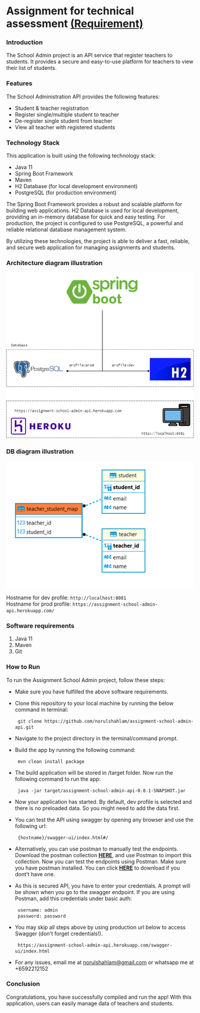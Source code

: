 # Assignment for technical assessment [(Requirement)](https://gist.github.com/ongbt/b06720e106a4a02ddf33de7bc5537e19#backend-api-asessment)

### Introduction

The School Admin project is an API service that register teachers to students. It provides a secure and easy-to-use platform for teachers to view their list of students.

### Features
The School Administration API provides the following features:

- Student & teacher registration
- Register single/multiple student to teacher
- De-register single student from teacher
- View all teacher with registered students

### Technology Stack
This application is built using the following technology stack:

- Java 11
- Spring Boot Framework
- Maven
- H2 Database (for local development environment)
- PostgreSQL (for production environment)  

The Spring Boot Framework provides a robust and scalable platform for building web applications. H2 Database is used for local development, providing an in-memory database for quick and easy testing. For production, the project is configured to use PostgreSQL, a powerful and reliable relational database management system.  

By utilizing these technologies, the project is able to deliver a fast, reliable, and secure web application for managing assignments and students.  


### Architecture diagram illustration
![Image](./src/main/resources/architecture-diagram2.png)

### DB diagram illustration
![Image](./src/main/resources/db-diagram.PNG)

  Hostname for dev profile: `http://localhost:8081`  
  Hostname for prod profile: `https://assignment-school-admin-api.herokuapp.com/`  


### Software requirements

1. Java 11
2. Maven
3. Git

### How to Run

To run the Assignment School Admin project, follow these steps:

- Make sure you have fulfilled the above software requirements.

- Clone this repository to your local machine by running the below command in terminal:

       git clone https://github.com/norulshahlam/assignment-school-admin-api.git

- Navigate to the project directory in the terminal/command prompt.

- Build the app by running the following command:

       mvn clean install package

- The build application will be stored in /target folder. Now run the following command to run the app:  

       java -jar target/assignment-school-admin-api-0.0.1-SNAPSHOT.jar

- Now your application has started. By default, dev profile is selected and there is no preloaded data. So you might need to add the data first.

- You can test the API using swagger by opening any browser and use the following url:

       {hostname}/swagger-ui/index.html#/

- Alternatively, you can use postman to manually test the endpoints. Download the postman  collection [**HERE**](/src/main/resources/assigment-school-admin-api.postman_collection.json), and use Postman to import this collection. Now you can test the endpoints using Postman. Make sure you have postman installed. You can click [**HERE**](https://www.postman.com/downloads/) to download if you dont't have one.

- As this is secured API, you have to enter your credentials. A prompt will be shown when you go to the swagger endpoint. If you are using Postman, add this credentials under basic auth:

       username: admin
       password: password

- You may skip all steps above by using production url below to access Swagger (don't forget credentials!).

       https://assignment-school-admin-api.herokuapp.com/swagger-ui/index.html

- For any issues, email me at norulshahlam@gmail.com or whatsapp me at +6592212152

### Conclusion

Congratulations, you have successfully compiled and run the app! With this application, users can easily manage data of teachers and students.